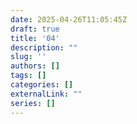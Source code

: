 ```yaml
--- 
date: 2025-04-26T11:05:45Z
draft: true
title: '04'
description: ""
slug: ''
authors: []
tags: []
categories: []
externalLink: ""
series: []
---
```

